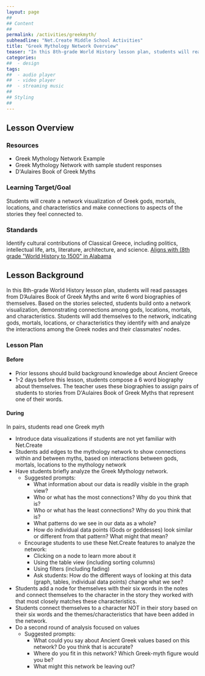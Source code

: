 ```yaml
---
layout: page
##
## Content
##
permalink: /activities/greekmyth/
subheadline: "Net.Create Middle School Activities"
title: "Greek Mythology Network Overview"
teaser: "In this 8th-grade World History lesson plan, students will read Greek Myths and write 6 word biographies of themselves. Students then build onto a network visualization, demonstrating connections among gods, locations, mortals, and characteristics. Students will add themselves to the network, indicating gods, mortals, locations, or characteristics they identify with and analyze the interactions among the Greek nodes and their classmates’ nodes."
categories:
##  - design
tags:
##  - audio player
##  - video player
##  - streaming music
##
## Styling
##
---
```


## Lesson Overview

### Resources

- Greek Mythology Network Example
- Greek Mythology Network with sample student responses
- D'Aulaires Book of Greek Myths

### Learning Target/Goal

Students will create a network visualization of Greek gods, mortals, locations, and characteristics and make connections to aspects of the stories they feel connected to.

### Standards

Identify cultural contributions of Classical Greece, including politics, intellectual life, arts, literature, architecture, and science. [Aligns with (8th grade "World History to 1500" in Alabama](https://www.alabamaachieves.org/wp-content/uploads/2021/03/2010-Alabama-Social-Studies-Course-of-Study.pdf)

## Lesson Background

In this 8th-grade World History lesson plan, students will read passages from D’Aulaires Book of Greek Myths and write 6 word biographies of themselves. Based on the stories selected, students build onto a network visualization, demonstrating connections among gods, locations, mortals, and characteristics. Students will add themselves to the network, indicating gods, mortals, locations, or characteristics they identify with and analyze the interactions among the Greek nodes and their classmates’ nodes.

### Lesson Plan

#### Before

- Prior lessons should build background knowledge about Ancient Greece
- 1-2 days before this lesson, students compose a 6 word biography about themselves. The teacher uses these biographies to assign pairs of students to stories from D'Aulaires Book of Greek Myths that represent one of their words.

#### During

In pairs, students read one Greek myth 
- Introduce data visualizations if students are not yet familiar with Net.Create
- Students add edges to the mythology network to show connections within and between myths, based on interactions between gods, mortals, locations to the mythology network
- Have students briefly analyze the Greek Mythology network. 
	- Suggested prompts:
		- What information about our data is readily visible in the graph view?
		- Who or what has the most connections? Why do you think that is?
		- Who or what has the least connections? Why do you think that is?
		- What patterns do we see in our data as a whole?
		- How do individual data points (Gods or goddesses) look similar or different from that pattern? What might that mean?
	- Encourage students to use these Net.Create features to analyze the network:
		- Clicking on a node to learn more about it
		- Using the table view (including sorting columns)
		- Using filters (including fading)
		- Ask students: How do the different ways of looking at this data (graph, tables, individual data points) change what we see?
- Students add a node for themselves with their six words in the notes and connect themselves to the character in the story they worked with that most closely matches these characteristics.
- Students connect themselves to a character NOT in their story based on their six words and the themes/characteristics that have been added in the network.
- Do a second round of analysis focused on values
	- Suggested prompts:
		- What could you say about Ancient Greek values based on this network? Do you think that is accurate?
		- Where do you fit in this network? Which Greek-myth figure would you be?
		- What might this network be leaving out?